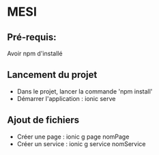 # MESI

## Pré-requis:

Avoir npm d'installé

## Lancement du projet

- Dans le projet, lancer la commande 'npm install'
- Démarrer l'application : ionic serve

## Ajout de fichiers

- Créer une page : ionic g page nomPage
- Créer un service : ionic g service nomService
